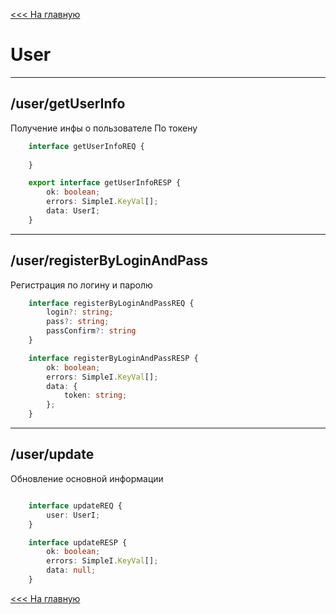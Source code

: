 [<<< На главную](./index.MD)

# User

--- 
## /user/getUserInfo
Получение инфы о пользователе
По токену
```typescript
    interface getUserInfoREQ {
        
    }

    export interface getUserInfoRESP {
        ok: boolean;
        errors: SimpleI.KeyVal[];
        data: UserI;
    }
```
    
--- 
## /user/registerByLoginAndPass
Регистрация по логину и паролю
```typescript
    interface registerByLoginAndPassREQ {
        login?: string;
        pass?: string;
        passConfirm?: string
    }

    interface registerByLoginAndPassRESP {
        ok: boolean;
        errors: SimpleI.KeyVal[];
        data: {
            token: string;
        };
    }
```   
    
--- 
## /user/update
Обновление основной информации
```typescript

    interface updateREQ {
        user: UserI;
    }

    interface updateRESP {
        ok: boolean;
        errors: SimpleI.KeyVal[];
        data: null;
    }
```   

[<<< На главную](./index.MD)